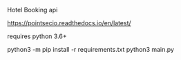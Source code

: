Hotel Booking api

https://pointsecio.readthedocs.io/en/latest/

requires python 3.6+

python3 -m pip install -r requirements.txt
python3 main.py
